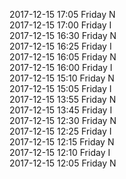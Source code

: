 2017-12-15 17:05 Friday  N  
2017-12-15 17:00 Friday  I  
2017-12-15 16:30 Friday  N  
2017-12-15 16:25 Friday  I  
2017-12-15 16:05 Friday  N  
2017-12-15 16:00 Friday  I  
2017-12-15 15:10 Friday  N  
2017-12-15 15:05 Friday  I  
2017-12-15 13:55 Friday  N  
2017-12-15 13:45 Friday  I  
2017-12-15 12:30 Friday  N  
2017-12-15 12:25 Friday  I  
2017-12-15 12:15 Friday  N  
2017-12-15 12:10 Friday  I  
2017-12-15 12:05 Friday  N  
